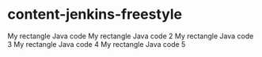 # content-jenkins-freestyle
My rectangle Java code
My rectangle Java code 2
My rectangle Java code 3
My rectangle Java code 4
My rectangle Java code 5
